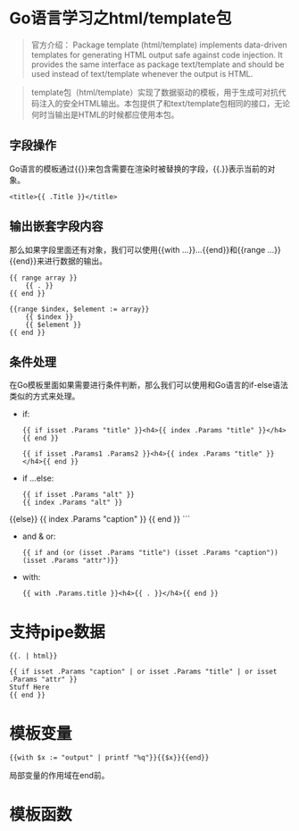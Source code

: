 # Go语言学习之html/template包

>	官方介绍： 
Package template (html/template) implements data-driven templates for generating HTML output safe against code injection. It provides the same interface as package text/template and should be used instead of text/template whenever the output is HTML.

>	template包（html/template）实现了数据驱动的模板，用于生成可对抗代码注入的安全HTML输出。本包提供了和text/template包相同的接口，无论何时当输出是HTML的时候都应使用本包。

## 字段操作 
Go语言的模板通过{{}}来包含需要在渲染时被替换的字段，{{.}}表示当前的对象。

```
<title>{{ .Title }}</title>
```

## 输出嵌套字段内容

那么如果字段里面还有对象，我们可以使用{{with …}}…{{end}}和{{range …}}{{end}}来进行数据的输出。

```
{{ range array }}
    {{ . }}
{{ end }}
```
```
{{range $index, $element := array}}
    {{ $index }}
    {{ $element }}
{{ end }}
```

## 条件处理

在Go模板里面如果需要进行条件判断，那么我们可以使用和Go语言的if-else语法类似的方式来处理。 

*	if:

	```
	{{ if isset .Params "title" }}<h4>{{ index .Params "title" }}</h4>{{ end }}
	```
	```
	{{ if isset .Params1 .Params2 }}<h4>{{ index .Params "title" }}</h4>{{ end }}
	```
*	if …else:

	```
	{{ if isset .Params "alt" }}
    {{ index .Params "alt" }}
{{else}}
    {{ index .Params "caption" }}
{{ end }}
	```
*	and & or:

	```
	{{ if and (or (isset .Params "title") (isset .Params "caption")) (isset .Params "attr")}}
	```
*	with:
	
	```
	{{ with .Params.title }}<h4>{{ . }}</h4>{{ end }}
	```

# 支持pipe数据
	
```
{{. | html}}
```

```
{{ if isset .Params "caption" | or isset .Params "title" | or isset .Params "attr" }}
Stuff Here
{{ end }}
```

# 模板变量

```
{{with $x := "output" | printf "%q"}}{{$x}}{{end}}
```
局部变量的作用域在end前。

# 模板函数 



